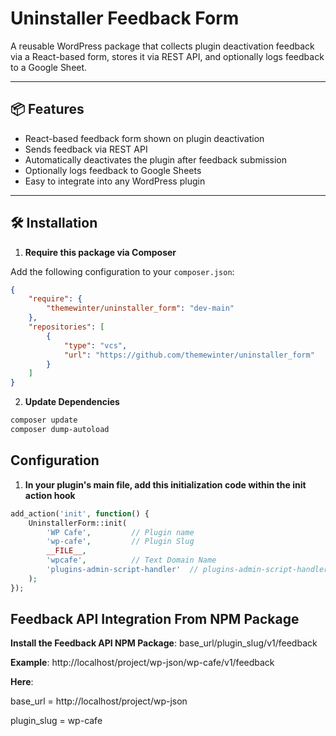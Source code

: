 # Uninstaller Feedback Form

A reusable WordPress package that collects plugin deactivation feedback via a React-based form, stores it via REST API, and optionally logs feedback to a Google Sheet.

---

## 📦 Features

- React-based feedback form shown on plugin deactivation
- Sends feedback via REST API
- Automatically deactivates the plugin after feedback submission
- Optionally logs feedback to Google Sheets
- Easy to integrate into any WordPress plugin

---

## 🛠 Installation

1. **Require this package via Composer**

Add the following configuration to your `composer.json`:

```json
{
    "require": {
        "themewinter/uninstaller_form": "dev-main"
    },
    "repositories": [
        {
            "type": "vcs",
            "url": "https://github.com/themewinter/uninstaller_form"
        }
    ]
}
```

2. **Update Dependencies**

```bash
composer update
composer dump-autoload
```


## Configuration

1. **In your plugin's main file, add this initialization code within the init action hook**

```php
add_action('init', function() {
    UninstallerForm::init(
        'WP Cafe',         // Plugin name
        'wp-cafe',         // Plugin Slug
        __FILE__,          
        'wpcafe',          // Text Domain Name
        'plugins-admin-script-handler'  // plugins-admin-script-handler
    );
});
```

## Feedback API Integration From NPM Package

**Install the Feedback API NPM Package**:  base_url/plugin_slug/v1/feedback

**Example**: http://localhost/project/wp-json/wp-cafe/v1/feedback

**Here**: 

base_url = http://localhost/project/wp-json

plugin_slug = wp-cafe